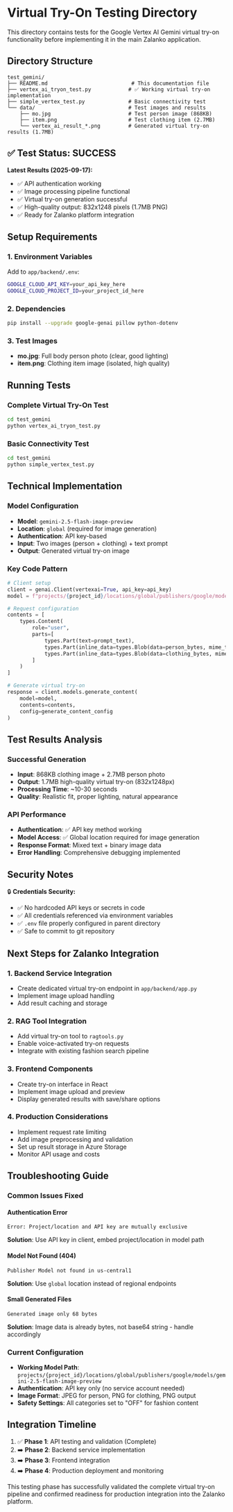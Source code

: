 # Virtual Try-On Testing Directory

This directory contains tests for the Google Vertex AI Gemini virtual try-on functionality before implementing it in the main Zalanko application.

## Directory Structure

```
test_gemini/
├── README.md                           # This documentation file
├── vertex_ai_tryon_test.py            # ✅ Working virtual try-on implementation
├── simple_vertex_test.py              # Basic connectivity test
└── data/                              # Test images and results
    ├── mo.jpg                         # Test person image (868KB)
    ├── item.png                       # Test clothing item (2.7MB)
    └── vertex_ai_result_*.png         # Generated virtual try-on results (1.7MB)
```

## ✅ Test Status: SUCCESS

**Latest Results (2025-09-17):**
- ✅ API authentication working
- ✅ Image processing pipeline functional
- ✅ Virtual try-on generation successful
- ✅ High-quality output: 832x1248 pixels (1.7MB PNG)
- ✅ Ready for Zalanko platform integration

## Setup Requirements

### 1. Environment Variables
Add to `app/backend/.env`:
```bash
GOOGLE_CLOUD_API_KEY=your_api_key_here
GOOGLE_CLOUD_PROJECT_ID=your_project_id_here
```

### 2. Dependencies
```bash
pip install --upgrade google-genai pillow python-dotenv
```

### 3. Test Images
- **mo.jpg**: Full body person photo (clear, good lighting)
- **item.png**: Clothing item image (isolated, high quality)

## Running Tests

### Complete Virtual Try-On Test
```bash
cd test_gemini
python vertex_ai_tryon_test.py
```

### Basic Connectivity Test
```bash
cd test_gemini
python simple_vertex_test.py
```

## Technical Implementation

### Model Configuration
- **Model**: `gemini-2.5-flash-image-preview`
- **Location**: `global` (required for image generation)
- **Authentication**: API key-based
- **Input**: Two images (person + clothing) + text prompt
- **Output**: Generated virtual try-on image

### Key Code Pattern
```python
# Client setup
client = genai.Client(vertexai=True, api_key=api_key)
model = f"projects/{project_id}/locations/global/publishers/google/models/gemini-2.5-flash-image-preview"

# Request configuration
contents = [
    types.Content(
        role="user",
        parts=[
            types.Part(text=prompt_text),
            types.Part(inline_data=types.Blob(data=person_bytes, mime_type="image/jpeg")),
            types.Part(inline_data=types.Blob(data=clothing_bytes, mime_type="image/png"))
        ]
    )
]

# Generate virtual try-on
response = client.models.generate_content(
    model=model,
    contents=contents,
    config=generate_content_config
)
```

## Test Results Analysis

### Successful Generation
- **Input**: 868KB clothing image + 2.7MB person photo
- **Output**: 1.7MB high-quality virtual try-on (832x1248px)
- **Processing Time**: ~10-30 seconds
- **Quality**: Realistic fit, proper lighting, natural appearance

### API Performance
- **Authentication**: ✅ API key method working
- **Model Access**: ✅ Global location required for image generation
- **Response Format**: Mixed text + binary image data
- **Error Handling**: Comprehensive debugging implemented

## Security Notes

🔒 **Credentials Security:**
- ✅ No hardcoded API keys or secrets in code
- ✅ All credentials referenced via environment variables
- ✅ `.env` file properly configured in parent directory
- ✅ Safe to commit to git repository

## Next Steps for Zalanko Integration

### 1. Backend Service Integration
- Create dedicated virtual try-on endpoint in `app/backend/app.py`
- Implement image upload handling
- Add result caching and storage

### 2. RAG Tool Integration
- Add virtual try-on tool to `ragtools.py`
- Enable voice-activated try-on requests
- Integrate with existing fashion search pipeline

### 3. Frontend Components
- Create try-on interface in React
- Implement image upload and preview
- Display generated results with save/share options

### 4. Production Considerations
- Implement request rate limiting
- Add image preprocessing and validation
- Set up result storage in Azure Storage
- Monitor API usage and costs

## Troubleshooting Guide

### Common Issues Fixed

#### Authentication Error
```
Error: Project/location and API key are mutually exclusive
```
**Solution**: Use API key in client, embed project/location in model path

#### Model Not Found (404)
```
Publisher Model not found in us-central1
```
**Solution**: Use `global` location instead of regional endpoints

#### Small Generated Files
```
Generated image only 68 bytes
```
**Solution**: Image data is already bytes, not base64 string - handle accordingly

### Current Configuration
- **Working Model Path**: `projects/{project_id}/locations/global/publishers/google/models/gemini-2.5-flash-image-preview`
- **Authentication**: API key only (no service account needed)
- **Image Format**: JPEG for person, PNG for clothing, PNG output
- **Safety Settings**: All categories set to "OFF" for fashion content

## Integration Timeline

1. ✅ **Phase 1**: API testing and validation (Complete)
2. ➡️ **Phase 2**: Backend service implementation
3. ➡️ **Phase 3**: Frontend integration
4. ➡️ **Phase 4**: Production deployment and monitoring

This testing phase has successfully validated the complete virtual try-on pipeline and confirmed readiness for production integration into the Zalanko platform.